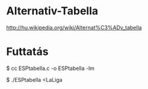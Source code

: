 Alternativ-Tabella
==================

http://hu.wikipedia.org/wiki/Alternat%C3%ADv_tabella


Futtatás
========

$ cc ESPtabella.c -o ESPtabella -lm

$ ./ESPtabella <LaLiga
